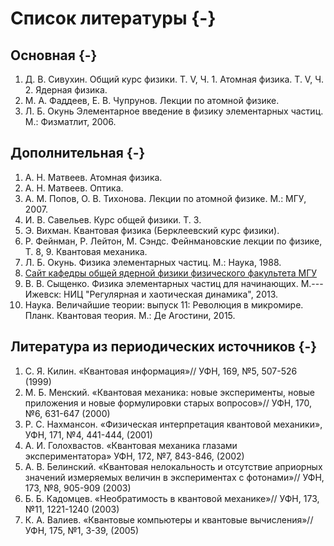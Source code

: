 # Список литературы {-}
## Основная {-}
1. Д. В. Сивухин. Общий курс физики. Т. V, Ч. 1. Атомная физика. Т. V, Ч. 2. Ядерная физика.
2. М. А. Фаддеев, Е. В. Чупрунов. Лекции по атомной физике.
3. Л. Б. Окунь Элементарное введение в физику элементарных частиц. М.: Физматлит, 2006.

## Дополнительная {-}
1. А. Н. Матвеев. Атомная физика.
2. А. Н. Матвеев. Оптика.
3. А. М. Попов, О. В. Тихонова. Лекции по атомной физике. М.: МГУ, 2007.
4. И. В. Савельев. Курс общей физики. Т. 3.
5. Э. Вихман. Квантовая физика (Берклеевский курс физики).
6. Р. Фейнман, Р. Лейтон, М. Сэндс. Фейнмановские лекции по физике, Т. 8, 9. Квантовая механика.
7. Л. Б. Окунь. Физика элементарных частиц. М.: Наука, 1988.
8. [Сайт кафедры общей ядерной физики физического факультета МГУ](http:\\nuclphys.sinp.msu.ru)
9. В. В. Сыщенко. Физика элементарных частиц для начинающих. М.---Ижевск: НИЦ "Регулярная и хаотическая динамика", 2013.
10. Наука. Величайшие теории: выпуск 11: Революция в микромире. Планк. Квантовая теория. М.: Де Агостини, 2015.

## Литература из периодических источников {-}
1. С. Я. Килин. «Квантовая информация»// УФН, 169, №5, 507-526 (1999)
2. М. Б. Менский. «Квантовая механика: новые эксперименты, новые приложения и новые формулировки старых вопросов»// УФН, 170, №6, 631-647 (2000)
3. Р. С. Нахмансон. «Физическая интерпретация квантовой механики», УФН, 171, №4, 441-444, (2001)
4. А. И. Голохвастов. «Квантовая механика глазами экспериментатора» УФН, 172, №7, 843-846, (2002)
5. А. В. Белинский. «Квантовая нелокальность и отсутствие априорных значений измеряемых величин в экспериментах с фотонами»// УФН, 173, №8, 905-909 (2003)
6. Б. Б. Кадомцев. «Необратимость в квантовой механике»// УФН, 173, №11, 1221-1240 (2003)
7. К. А. Валиев. «Квантовые компьютеры и квантовые вычисления»// УФН, 175, №1, 3-39, (2005)
